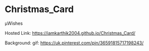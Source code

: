 # Christmas_Card

μWishes 

Hosted Link: 
https://iamkarthik2004.github.io/Christmas_Card/




Background: 
gif: https://uk.pinterest.com/pin/36591815717198243/
